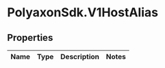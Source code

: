 # PolyaxonSdk.V1HostAlias

## Properties
Name | Type | Description | Notes
------------ | ------------- | ------------- | -------------


